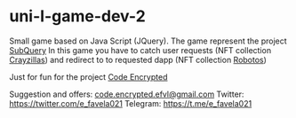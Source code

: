 # uni-l-game-dev-2
Small game based on Java Script (JQuery). 
The game represent the project [SubQuery](https://subquery.network/)
In this game you have to catch user requests (NFT collection [Crayzillas](https://twitter.com/crayzillas)) and redirect to to requested dapp (NFT collection [Robotos](https://twitter.com/robotosNFT))

Just for fun for the project [Code Encrypted](https://www.youtube.com/channel/UC7c4NPE9ejO0WoYtqK-p7Dg)

Suggestion and offers: code.encrypted.efvl@gmail.com
Twitter: https://twitter.com/e_favela021
Telegram: https://t.me/e_favela021

